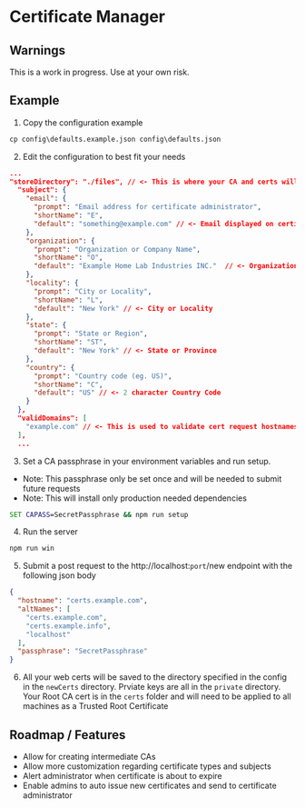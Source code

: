 # Certificate Manager

## Warnings
This is a work in progress. Use at your own risk.

## Example
1. Copy the configuration example
```cmd
cp config\defaults.example.json config\defaults.json
```
2. Edit the configuration to best fit your needs
```json
...
"storeDirectory": "./files", // <- This is where your CA and certs will be saved
  "subject": {
    "email": {
      "prompt": "Email address for certificate administrator",
      "shortName": "E",
      "default": "something@example.com" // <- Email displayed on certificates
    },
    "organization": {
      "prompt": "Organization or Company Name",
      "shortName": "O",
      "default": "Example Home Lab Industries INC."  // <- Organization or Company Name
    },
    "locality": {
      "prompt": "City or Locality",
      "shortName": "L",
      "default": "New York" // <- City or Locality
    },
    "state": {
      "prompt": "State or Region",
      "shortName": "ST",
      "default": "New York" // <- State or Province
    },
    "country": {
      "prompt": "Country code (eg. US)",
      "shortName": "C",
      "default": "US" // <- 2 character Country Code
    }
  },
  "validDomains": [
    "example.com" // <- This is used to validate cert request hostnames not alternate names
  ],
  ...
```
3. Set a CA passphrase in your environment variables and run setup.
- Note: This passphrase only be set once and will be needed to submit future requests
- Note: This will install only production needed dependencies
```cmd
SET CAPASS=SecretPassphrase && npm run setup
```
4. Run the server
```cmd
npm run win
```
5. Submit a post request to the http://localhost:`port`/new endpoint with the following json body
```json
{
  "hostname": "certs.example.com",
  "altNames": [
    "certs.example.com",
    "certs.example.info",
    "localhost"
  ],
  "passphrase": "SecretPassphrase"
}
```
6. All your web certs will be saved to the directory specified in the config in the `newCerts` directory. Prviate keys are all in the `private` directory. Your Root CA cert is in the `certs` folder and will need to be applied to all machines as a Trusted Root Certificate

## Roadmap / Features
- Allow for creating intermediate CAs
- Allow more customization regarding certificate types and subjects
- Alert administrator when certificate is about to expire
- Enable admins to auto issue new certificates and send to certificate administrator